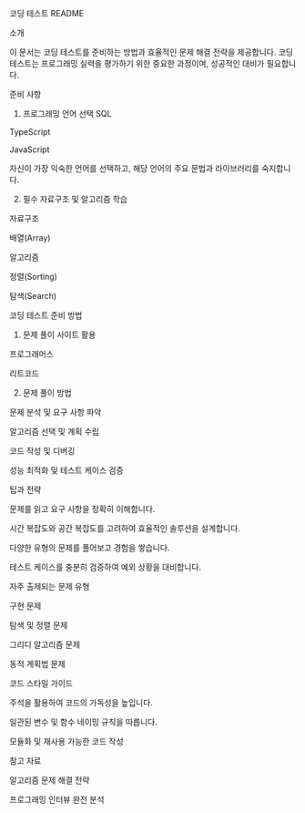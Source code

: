 코딩 테스트 README

소개

이 문서는 코딩 테스트를 준비하는 방법과 효율적인 문제 해결 전략을 제공합니다. 코딩 테스트는 프로그래밍 실력을 평가하기 위한 중요한 과정이며, 성공적인 대비가 필요합니다.

준비 사항

1. 프로그래밍 언어 선택
SQL

TypeScript

JavaScript

자신이 가장 익숙한 언어를 선택하고, 해당 언어의 주요 문법과 라이브러리를 숙지합니다.

2. 필수 자료구조 및 알고리즘 학습

자료구조

배열(Array)

알고리즘

정렬(Sorting)

탐색(Search)


코딩 테스트 준비 방법

1. 문제 풀이 사이트 활용

프로그래머스

리트코드


2. 문제 풀이 방법

문제 분석 및 요구 사항 파악

알고리즘 선택 및 계획 수립

코드 작성 및 디버깅

성능 최적화 및 테스트 케이스 검증

팁과 전략

문제를 읽고 요구 사항을 정확히 이해합니다.

시간 복잡도와 공간 복잡도를 고려하여 효율적인 솔루션을 설계합니다.

다양한 유형의 문제를 풀어보고 경험을 쌓습니다.

테스트 케이스를 충분히 검증하여 예외 상황을 대비합니다.

자주 출제되는 문제 유형

구현 문제

탐색 및 정렬 문제

그리디 알고리즘 문제

동적 계획법 문제

코드 스타일 가이드

주석을 활용하여 코드의 가독성을 높입니다.

일관된 변수 및 함수 네이밍 규칙을 따릅니다.

모듈화 및 재사용 가능한 코드 작성

참고 자료

알고리즘 문제 해결 전략

프로그래밍 인터뷰 완전 분석
